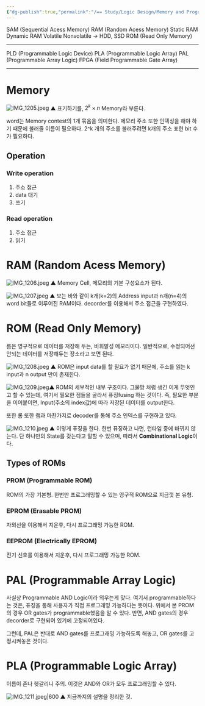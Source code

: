 ```yaml
---
{"dg-publish":true,"permalink":"/== Study/Logic Design/Memory and Programmable Logic/","created":"2023-12-18T20:52:30.000+09:00","updated":"2025-01-14T15:33:45.000+09:00"}
---
```



SAM (Sequential Acess Memory)
RAM (Random Acess Memory)
Static RAM
Dynamic RAM
Volatile
Nonvolatile -> HDD, SSD
ROM (Read Only Memory)

---

PLD (Programmable Logic Device)
PLA (Programmable Logic Array)
PAL (Programmable Array Logic)
FPGA (Field Programmable Gate Array)

---

# Memory

![IMG_1205.jpeg](/img/user/z-Attached%20Files/IMG_1205.jpeg)
▲ 표기하기를, $2^k \times n$ Memory라 부른다.

word는 Memory contest의 1개 묶음을 의미한다.
메모리 주소 또한 인덱싱을 해야 하기 때문에 불러줄 이름이 필요하다.
2^k 개의 주소를 불러주려면 k개의 주소 표현 bit 수가 필요하다.

## Operation
### Write operation
1. 주소 접근
2. data 대기
3. 쓰기
### Read operation
1. 주소 접근
2. 읽기

# RAM (Random Acess Memory)

![IMG_1206.jpeg](/img/user/z-Attached%20Files/IMG_1206.jpeg)
▲ Memory Cell, 메모리의 기본 구성요소가 된다.


![IMG_1207.jpeg](/img/user/z-Attached%20Files/IMG_1207.jpeg)
▲ 보는 바와 같이 k개(k=2)의 Address input과 n개(n=4)의 word bit들로 이루어진 RAM이다. decorder를 이용해서 주소 접근을 구현하였다.

# ROM (Read Only Memory)

롬은 영구적으로 데이터를 저장해 두는, 비휘발성 메모리이다.
일반적으로, 수정되어선 안되는 데이터를 저장해두는 장소라고 보면 된다.


![IMG_1208.jpeg](/img/user/z-Attached%20Files/IMG_1208.jpeg)
▲ ROM은 input data를 할 필요가 없기 때문에, 주소를 읽는 k input과 n output 만이 존재한다.

![IMG_1209.jpeg](/img/user/z-Attached%20Files/IMG_1209.jpeg)▲ ROM의 세부적인 내부 구조이다. 그물망 처럼 생긴 이게 무엇인고 할 수 있는데, 여기서 필요한 점들을 골라서 퓨징fusing 하는 것이다. 즉, 필요한 부분을 이어붙이면, Input(주소의 index값)에 따라 저장된 데이터를 output한다.

또한 롬 또한 램과 마찬가지로 decoder를 통해 주소 인덱스를 구현하고 있다.


![IMG_1210.jpeg](/img/user/z-Attached%20Files/IMG_1210.jpeg)
▲ 이렇게 퓨징을 한다. 한번 퓨징하고 나면, 런타임 중에 바뀌지 않는다. 단 하나만의 State를 갖는다고 말할 수 있으며, 따라서 **Combinational Logic**이다.

## Types of ROMs
### PROM (Programmable ROM)
ROM의 가장 기본형. 한번만 프로그래밍할 수 있는 영구적 ROM으로 지금껏 본 유형.
### EPROM (Erasable PROM)
자외선을 이용해서 지운후, 다시 프로그래밍 가능한 ROM.
### EEPROM (Electrically EPROM)
전기 신호를 이용해서 지운후, 다시 프로그래밍 가능한 ROM.

# PAL (Programmable Array Logic)
사실상 Programmable AND Logic이라 외우는게 맞다.
여기서 programmable하다는 것은, 퓨징을 통해 사용자가 직접 프로그래밍 가능하다는 뜻이다. 위에서 본 PROM의 경우 OR gates가 programmable했음을 알 수 있다. 반면, AND gates의 경우 decorder로 구현되어 있기에 고정되어있다.

그런데, PAL은 반대로 AND gates를 프로그래밍 가능하도록 해놓고, OR gates를 고정시켜놓은 것이다.

# PLA (Programmable Logic Array)
이름이 존나 헷갈리니 주의. 이것은 AND와 OR가 모두 프로그래밍할 수 있다.

![IMG_1211.jpeg|600](/img/user/z-Attached%20Files/IMG_1211.jpeg)
▲ 지금까지의 설명을 정리한 것.

